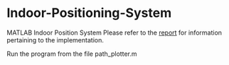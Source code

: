 # Indoor-Positioning-System
MATLAB Indoor Position System
Please refer to the [report](https://github.com/jarodtang85/Indoor-Positioning-System/blob/main/Indoor%20Positioning%20System%20Report.pdf) for information pertaining to the implementation.

Run the program from the file path_plotter.m
